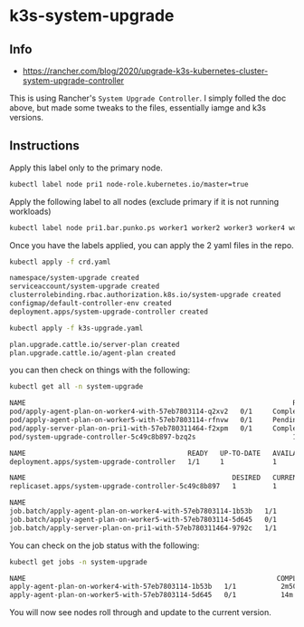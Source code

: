 # k3s-system-upgrade

## Info

* https://rancher.com/blog/2020/upgrade-k3s-kubernetes-cluster-system-upgrade-controller

This is using Rancher's `System Upgrade Controller`. I simply folled the doc above, but made some tweaks to the files, essentially iamge and k3s versions.


## Instructions

Apply this label only to the primary node.
``` sh
kubectl label node pri1 node-role.kubernetes.io/master=true
```

Apply the following label to all nodes (exclude primary if it is not running workloads)

```sh
kubectl label node pri1.bar.punko.ps worker1 worker2 worker3 worker4 worker5 k3s-upgrade=true
```

Once you have the labels applied, you can apply the 2 yaml files in the repo.

``` sh
kubectl apply -f crd.yaml

namespace/system-upgrade created
serviceaccount/system-upgrade created
clusterrolebinding.rbac.authorization.k8s.io/system-upgrade created
configmap/default-controller-env created
deployment.apps/system-upgrade-controller created

```

``` sh
kubectl apply -f k3s-upgrade.yaml

plan.upgrade.cattle.io/server-plan created
plan.upgrade.cattle.io/agent-plan created

```

you can then check on things with the following:

``` sh
kubectl get all -n system-upgrade

NAME                                                                  READY   STATUS      RESTARTS   AGE
pod/apply-agent-plan-on-worker4-with-57eb7803114-q2xv2   0/1     Completed   0          16m
pod/apply-agent-plan-on-worker5-with-57eb7803114-rfnvw   0/1     Pending     0          13m
pod/apply-server-plan-on-pri1-with-57eb780311464-f2xpm   0/1     Completed   0          16m
pod/system-upgrade-controller-5c49c8b897-bzq2s                        1/1     Running     0          16m

NAME                                        READY   UP-TO-DATE   AVAILABLE   AGE
deployment.apps/system-upgrade-controller   1/1     1            1           16m

NAME                                                   DESIRED   CURRENT   READY   AGE
replicaset.apps/system-upgrade-controller-5c49c8b897   1         1         1       16m

NAME                                                                        COMPLETIONS   DURATION   AGE
job.batch/apply-agent-plan-on-worker4-with-57eb7803114-1b53b   1/1           2m50s      16m
job.batch/apply-agent-plan-on-worker5-with-57eb7803114-5d645   0/1           13m        13m
job.batch/apply-server-plan-on-pri1-with-57eb780311464-9792c   1/1           115s       16m

```

You can check on the job status with the following:

```sh 
kubectl get jobs -n system-upgrade

NAME                                                              COMPLETIONS   DURATION   AGE
apply-agent-plan-on-worker4-with-57eb7803114-1b53b   1/1           2m50s      17m
apply-agent-plan-on-worker5-with-57eb7803114-5d645   0/1           14m        14m
```

You will now see nodes roll through and update to the current version.
